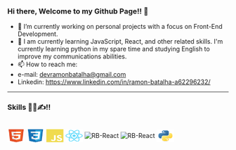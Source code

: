 ### Hi there, Welcome to my Github Page!! 👋


- 🔭 I’m currently working on personal projects with a focus on Front-End Development.
- 🌱 I am currently learning JavaScript, React, and other related skills. I'm currently learning python in my spare time and studying English to improve my communications abilities.
- 📫 How to reach me: 
- e-mail: devramonbatalha@gmail.com
- Linkedin: https://www.linkedin.com/in/ramon-batalha-a62296232/

------------------------------------------------
### Skills 👨‍💻✍️!! 


 <div style="display: inline_block"><br>
  
 <img align="center" alt="RB-HTML" height="30" width="40" src="https://raw.githubusercontent.com/devicons/devicon/master/icons/html5/html5-original.svg">
 <img align="center" alt="RB-CSS" height="30" width="40" src="https://raw.githubusercontent.com/devicons/devicon/master/icons/css3/css3-original.svg">
 <img align="center" alt="RB-Js" height="30" width="40" src="https://raw.githubusercontent.com/devicons/devicon/master/icons/javascript/javascript-plain.svg">
 <img align="center" alt="RB-React" height="30" width="40" src="https://raw.githubusercontent.com/devicons/devicon/master/icons/react/react-original.svg">
 <img align="center" alt="RB-React" height="30" width="40" src="https://cdn.jsdelivr.net/gh/devicons/devicon/icons/bootstrap/bootstrap-original.svg">
 <img align="center" alt="RB-React" height="30" width="40" src="https://cdn.jsdelivr.net/gh/devicons/devicon/icons/sass/sass-original.svg">
 <img align="center" alt="Rafa-Python" height="30" width="40" src="https://raw.githubusercontent.com/devicons/devicon/master/icons/python/python-original.svg">
  
 </div>
  
